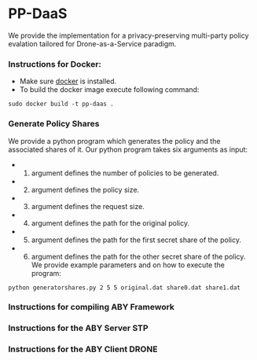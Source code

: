 # PP-DaaS
We provide the implementation for a privacy-preserving multi-party policy evalation tailored for Drone-as-a-Service paradigm.


### Instructions for Docker:
- Make sure [docker](https://docs.docker.com/engine/install/) is installed.
- To build the docker image execute following command:
```
sudo docker build -t pp-daas .                                                                              
```
### Generate Policy Shares
We provide a python program which generates the policy and the associated shares of it.
Our python program takes six arguments as input:
- 1. argument defines the number of policies to be generated.
- 2. argument defines the policy size.
- 3. argument defines the request size.
- 4. argument defines the path for the original policy.
- 5. argument defines the path for the first secret share of the policy.
- 6. argument defines the path for the other secret share of the policy.
We provide example parameters and on how to execute the program:
```
python generatorshares.py 2 5 5 original.dat share0.dat share1.dat
```
### Instructions for compiling ABY Framework
### Instructions for the ABY Server STP
### Instructions for the ABY Client DRONE
 
